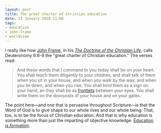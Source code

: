 ```yaml
---
layout: post
title: The great charter of Christian education
date: 23 January 2010 11:00
tags:
- education
- john-frame
- worldview
---
```

<p>I really like how <a href="http://www.rts.edu/faculty/StaffDetails.aspx?id=502">John Frame</a>, in his <a href="http://www.amazon.com/Doctrine-Christian-Life-Theology-Lordship/dp/0875527965"><em>The Doctrine of the Christian Life</em></a>, calls Deuteronomy 6:6-9 the "great charter of Christian education." The verses read:</p>
<blockquote>
And these words that I command to you today shall be on your heart. You shall teach them diligently to your children, and shall talk of them when you sit in your house, and when you walk by the way, and when you lie down, and when you rise. You shall bind them as a sign on your hand, an they shall be as <a href="http://www.christiananswers.net/dictionary/frontlets.html">frontlets</a> between your eyes. You shall write them on the doorposts of your house and on your gates.
</blockquote>

The point here&mdash;and one that is pervasive throughout Scripture&mdash;is that the Word of God is to give shape to our whole lives and our whole being. That, too, is to be the focus of Christian education. And that is why education is something more than just the imparting of objective knowledge. <a href="http://jakebelder.blogspot.com/2009/10/what-is-education-all-about.html">Education is <em>formation</em></a>.
